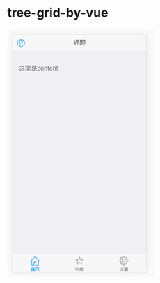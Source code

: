 # tree-grid-by-vue

![Image text](https://raw.githubusercontent.com/hongmaju/light7Local/master/img/productShow/20170518152848.png)

